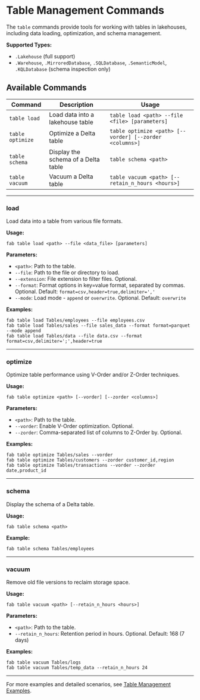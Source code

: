 # Table Management Commands

The `table` commands provide tools for working with tables in lakehouses, including data loading, optimization, and schema management.

**Supported Types:**

- `.Lakehouse` (full support)
- `.Warehouse`, `.MirroredDatabase`, `.SQLDatabase`, `.SemanticModel`, `.KQLDatabase` (schema inspection only)

## Available Commands

| Command           | Description                        | Usage                                                                 |
|-------------------|------------------------------------|-----------------------------------------------------------------------|
| `table load`      | Load data into a lakehouse table   | `table load <path> --file <file> [parameters]`                           |
| `table optimize`  | Optimize a Delta table             | `table optimize <path> [--vorder] [--zorder <columns>]`               |
| `table schema`    | Display the schema of a Delta table| `table schema <path>`                                                 |
| `table vacuum`    | Vacuum a Delta table               | `table vacuum <path> [--retain_n_hours <hours>]`                      |

---

### load

Load data into a table from various file formats.

**Usage:**

```
fab table load <path> --file <data_file> [parameters]
```

**Parameters:**

- `<path>`: Path to the table.
- `--file`: Path to the file or directory to load.
- `--extension`: File extension to filter files. Optional.
- `--format`: Format options in key=value format, separated by commas. Optional. Default: `format=csv,header=true,delimiter=','`
- `--mode`: Load mode - `append` or `overwrite`. Optional. Default: `overwrite`

**Examples:**

```
fab table load Tables/employees --file employees.csv
fab table load Tables/sales --file sales_data --format format=parquet --mode append
fab table load Tables/data --file data.csv --format format=csv,delimiter=';',header=true
```

---

### optimize

Optimize table performance using V-Order and/or Z-Order techniques.

**Usage:**

```
fab table optimize <path> [--vorder] [--zorder <columns>]
```

**Parameters:**

- `<path>`: Path to the table.
- `--vorder`: Enable V-Order optimization. Optional.
- `--zorder`: Comma-separated list of columns to Z-Order by. Optional.

**Examples:**

```
fab table optimize Tables/sales --vorder
fab table optimize Tables/customers --zorder customer_id,region
fab table optimize Tables/transactions --vorder --zorder date,product_id
```

---

### schema

Display the schema of a Delta table.

**Usage:**

```
fab table schema <path>
```

**Example:**

```
fab table schema Tables/employees
```

---

### vacuum

Remove old file versions to reclaim storage space.

**Usage:**

```
fab table vacuum <path> [--retain_n_hours <hours>]
```

**Parameters:**

- `<path>`: Path to the table.
- `--retain_n_hours`: Retention period in hours. Optional. Default: 168 (7 days)

**Examples:**

```
fab table vacuum Tables/logs
fab table vacuum Tables/temp_data --retain_n_hours 24
```

---

For more examples and detailed scenarios, see [Table Management Examples](../../examples/table_examples.md).

